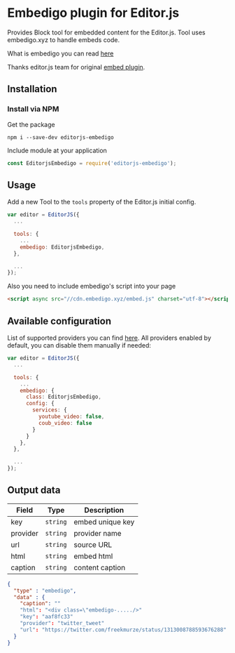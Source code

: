 # Embedigo plugin for Editor.js

Provides Block tool for embedded content for the Editor.js. Tool uses embedigo.xyz to handle embeds code.

What is embedigo you can read [here](https://embedigo.xyz/docs#what-is-embedigo)

Thanks editor.js team for original [embed plugin](https://github.com/editor-js/embed).


## Installation

### Install via NPM

Get the package

```shell
npm i --save-dev editorjs-embedigo
```

Include module at your application

```javascript
const EditorjsEmbedigo = require('editorjs-embedigo');
```

## Usage

Add a new Tool to the `tools` property of the Editor.js initial config.

```javascript
var editor = EditorJS({
  ...

  tools: {
    ...
    embedigo: EditorjsEmbedigo,
  },

  ...
});
```

Also you need to include embedigo's script into your page

```html
<script async src="//cdn.embedigo.xyz/embed.js" charset="utf-8"></script>
```

## Available configuration

List of supported providers you can find [here](https://embedigo.xyz/docs#features). All providers enabled by default, you can disable them manually if needed:

```javascript
var editor = EditorJS({
  ...

  tools: {
    ...
    embedigo: {
      class: EditorjsEmbedigo,
      config: {
        services: {
          youtube_video: false,
          coub_video: false
        }
      }
    },
  },

  ...
});
```

## Output data

| Field     | Type     | Description
| --------- | -------- | -----------
| key       | `string` | embed unique key
| provider  | `string` | provider name
| url       | `string` | source URL
| html      | `string` | embed html
| caption   | `string` | content caption


```json
{
  "type" : "embedigo",
  "data" : {
    "caption": ""
    "html": "<div class=\"embedigo-...../>"
    "key": "aaf8fc33"
    "provider": "twitter_tweet"
    "url": "https://twitter.com/freekmurze/status/1313008788593676288"
  }
}
```
